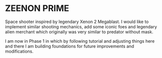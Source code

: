 # ZEENON PRIME

Space shooter inspired by legendary Xenon 2 Megablast. I would like to implement similar shooting mechanics, add some iconic foes and legendary alien merchant which originally was very similar to predator without mask.

I am now in Phase 1 in which by following tutorial and adjusting things here and there I am building foundations for future improvements and modifications.
